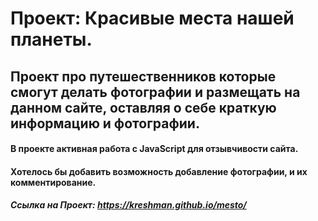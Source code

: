 # Проект: Красивые места нашей планеты.

## Проект про путешественников которые смогут делать фотографии и размещать на данном сайте, оставляя о себе краткую информацию и фотографии.

#### В проекте активная работа с JavaScript для отзывчивости сайта. 

#### Хотелось бы добавить возможность добавление фотографии, и их комментирование. 

##### Ссылка на Проект: https://kreshman.github.io/mesto/